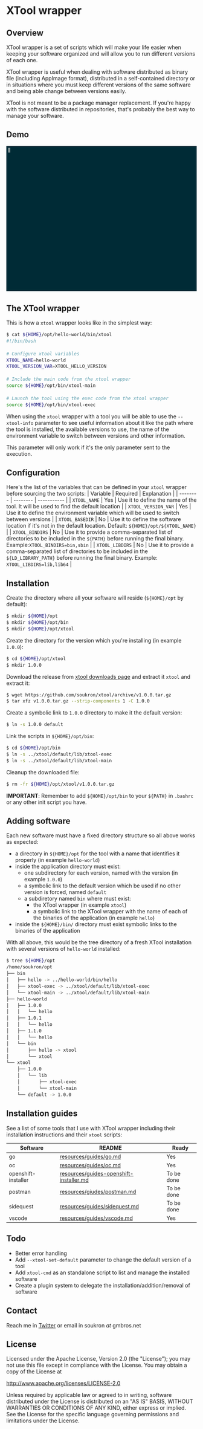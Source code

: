 # XTool wrapper


## Overview
XTool wrapper is a set of scripts which will make your life easier when keeping
your software organized and will allow you to run different versions of each one.

XTool wrapper is useful when dealing with software distributed as binary file 
(including AppImage format), distributed in a self-contained directory or in 
situations where you must keep different versions of the same software and being
able change between versions easily.

XTool is not meant to be a package manager replacement. If you're happy with the
software distributed in repositories, that's probably the best way to manage your
software.


## Demo
![Demo Overview](resources/asciinema/overview-ascii.gif)


## The XTool wrapper
This is how a `xtool` wrapper looks like in the simplest way:
```sh
$ cat ${HOME}/opt/hello-world/bin/xtool
#!/bin/bash

# Configure xtool variables
XTOOL_NAME=hello-world
XTOOL_VERSION_VAR=XTOOL_HELLO_VERSION

# Include the main code from the xtool wrapper
source ${HOME}/opt/bin/xtool-main

# Launch the tool using the exec code from the xtool wrapper
source ${HOME}/opt/bin/xtool-exec
```

When using the `xtool` wrapper with a tool you will be able to use the 
`--xtool-info` parameter to see useful information about it like the path where
the tool is installed, the available versions to use, the name of the
environment variable to switch between versions and other information.

This parameter will only work if it's the only parameter sent to the execution.


## Configuration
Here's the list of the variables that can be defined in your `xtool` wrapper 
before sourcing the two scripts:
| Variable | Required | Explanation |
| -------- | -------- | ----------- | 
| `XTOOL_NAME` | Yes |  Use it to define the name of the tool. It will be used to find the default location |
| `XTOOL_VERSION_VAR` | Yes | Use it to define the environment variable which will be used to switch between versions |
| `XTOOL_BASEDIR` | No | Use it to define the software location if it's not in the default location. Default:  `${HOME}/opt/${XTOOL_NAME}` |
| `XTOOL_BINDIRS` | No | Use it to provide a comma-separated list of directories to be included in the `${PATH}` before running the final binary. Example:`XTOOL_BINDIRS=bin,sbin` | 
| `XTOOL_LIBDIRS` | No | Use it to provide a comma-separated list of directories to be included in the `${LD_LIBRARY_PATH}` before running the final binary. Example: `XTOOL_LIBDIRS=lib,lib64` | 


## Installation
Create the directory where all your software will reside (`${HOME}/opt` by default):
```sh
$ mkdir ${HOME}/opt
$ mkdir ${HOME}/opt/bin
$ mkdir ${HOME}/opt/xtool
```

Create the directory for the version which you're installing (in example `1.0.0`):
```sh
$ cd ${HOME}/opt/xtool
$ mkdir 1.0.0
```

Download the release from [xtool downloads page](https://github.com/soukron/xtool/releases) and extract it `xtool` and extract it:
```sh
$ wget https://github.com/soukron/xtool/archive/v1.0.0.tar.gz
$ tar xfz v1.0.0.tar.gz --strip-components 1 -C 1.0.0
```

Create a symbolic link to `1.0.0` directory to make it the default version:
```sh
$ ln -s 1.0.0 default
```

Link the scripts in `${HOME}/opt/bin`:
```sh
$ cd ${HOME}/opt/bin
$ ln -s ../xtool/default/lib/xtool-exec
$ ln -s ../xtool/default/lib/xtool-main
```

Cleanup the downloaded file:
```sh
$ rm -fr ${HOME}/opt/xtool/v1.0.0.tar.gz
```

**IMPORTANT**: Remember to add `${HOME}/opt/bin` to your `${PATH}` in `.bashrc` or any
other init script you have.


## Adding software
Each new software must have a fixed directory structure so all above works as 
expected:
- a directory in `${HOME}/opt` for the tool with a name that identifies it 
properly (in example `hello-world`)
- inside the application directory must exist:
  - one subdirectory for each version, named with the version (in example `1.0.0`)
  - a symbolic link to the default version which be used if no other version is
forced, named `default`
  - a subdiretory named `bin` where must exist:
    - the XTool wrapper (in example `xtool`)
    - a symbolic link to the XTool wrapper with the name of each of the binaries
of the application (in example `hello`)
- inside the `${HOME}/bin/` directory must exist symbolic links to the binaries
of the application

With all above, this would be the tree directory of a fresh XTool installation with
several versions of `hello-world` installed:
```sh
$ tree ${HOME}/opt
/home/soukron/opt
├── bin
│   ├── hello -> ../hello-world/bin/hello
│   ├── xtool-exec -> ../xtool/default/lib/xtool-exec
│   └── xtool-main -> ../xtool/default/lib/xtool-main
├── hello-world
│   ├── 1.0.0
│   │   └── hello
│   ├── 1.0.1
│   │   └── hello
│   ├── 1.1.0
│   │   └── hello
│   └── bin
│       ├── hello -> xtool
│       └── xtool
└── xtool
    ├── 1.0.0
    │   └── lib
    │       ├── xtool-exec
    │       └── xtool-main
    └── default -> 1.0.0
```
  

## Installation guides
See a list of some tools that I use with XTool wrapper including their 
installation instructions and their `xtool` scripts:

| Software | README | Ready |
| -------- | ------ | ----- |
| go | [resources/guides/go.md][guides-go] | Yes |
| oc | [resources/guides/oc.md][guides-oc] | Yes |
| openshift-installer | [resources/guides-openshift-installer.md][guides-openshift-installer] | To be done |
| postman | [resources/giudes/postman.md][guides-postman] | To be done |
| sidequest | [resources/guides/sidequest.md][guides-sidequest] | To be done |
| vscode | [resources/guides/vscode.md][guides-vscode] | Yes |


## Todo
- Better error handling
- Add `--xtool-set-default` parameter to change the default version of a tool
- Add `xtool-cmd` as an standalone script to list and manage the installed software
- Create a plugin system to delegate the installation/addition/removal of software

## Contact
Reach me in [Twitter] or email in soukron _at_ gmbros.net


## License
Licensed under the Apache License, Version 2.0 (the "License"); you may not use
this file except in compliance with the License. You may obtain a copy of the 
License at

http://www.apache.org/licenses/LICENSE-2.0

Unless required by applicable law or agreed to in writing, software distributed
under the License is distributed on an "AS IS" BASIS, WITHOUT WARRANTIES OR 
CONDITIONS OF ANY KIND, either express or implied. See the License for the 
specific language governing permissions and limitations under the License.

[Twitter]:http://twitter.com/soukron
[guides-crc]: <https://github.com/soukron/xtool/tree/master/resources/guides/crc.md>
[guides-go]: <https://github.com/soukron/xtool/tree/master/resources/guides/go.md>
[guides-oc]: <https://github.com/soukron/xtool/tree/master/resources/guides/oc.md>
[guides-openshift-installer]: <https://github.com/soukron/xtool/tree/master/resources/guides/openshift-installer.md>
[guides-postman]: <https://github.com/soukron/xtool/tree/master/resources/guides/postman.md>
[guides-sidequest]: <https://github.com/soukron/xtool/tree/master/resources/guides/sidequest.md>
[guides-vscode]: <https://github.com/soukron/xtool/tree/master/resources/guides/vscode.md>
